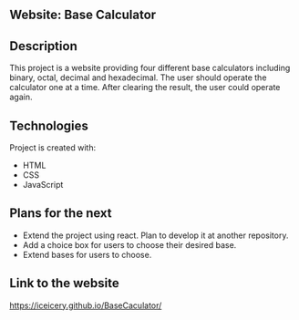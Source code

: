 ## Website: Base Calculator

## Description
This project is a website providing four different base calculators including binary, octal, decimal and hexadecimal. The user should operate the calculator one at a time. After clearing the result, the user could operate again.

## Technologies 
Project is created with:
* HTML
* CSS
* JavaScript


## Plans for the next
* Extend the project using react. Plan to develop it at another repository.
* Add a choice box for users to choose their desired base. 
* Extend bases for users to choose.

## Link to the website

https://iceicery.github.io/BaseCaculator/
